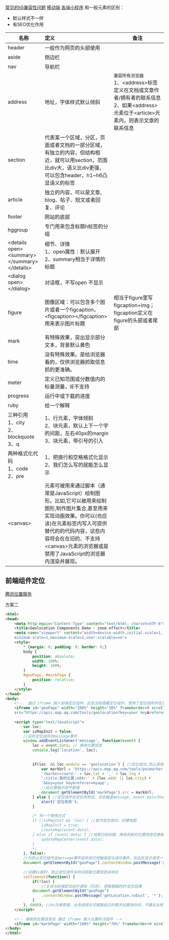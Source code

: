 [常见的h5兼容性问题](h5.md)
[移动端](处理移动端样式及内嵌app总结_20190920.md)
[各端小程序](小程序.md)
和一般元素的区别：
* 默认样式不一样
* 有SEO优化作用

|名称|定义|备注|
|----|:---|----|
|header|一般作为网页的头部使用|
|aside|侧边栏|
|nav|导航栏||
|address|地址，字体样式默认倾斜|`兼容所有浏览器` <br>1、\<address>标签定义在文档或文章作者/拥有者的联系信息<br> 2、如果\<address>元素位于\<article>元素内，则表示文章的联系信息|
|section|代表某一个区域，分区，页面或者文档的一部分区域，有独立的内容，但结构相近，就可以用section，范围比div大，语义比div更强，可以包含header，h1~h6凸显语义的标签||
|article|独立的内容，可以是文章、blog、帖子、短文或者回复、评论||
|footer| 网站的底部||
|hggroup|专门用来包含标题h标签的分组||
|\<details open><br><summary\></summary\><br></details\>|细节、详情<br>1、open属性：默认展开<br>2、summary相当于详情的标题||
| \<dialog open>\</dialog>|对话框，不写open 不显示||
|figure|图像区域：可以包含多个图片或者一个figcaption，<br>\<figcaption>\</figcaption>用来表示图片标题|相当于figure里写figcaption+img；figcaption定义在figure的头部或者尾部|
|mark|有特殊效果，突出显示部分文本，背景默认黄色||
|time|没有特殊效果。是给浏览器看的，仅供浏览器抓取信息抓的更准确。||
|meter| 定义已知范围或分数值内的标量测量，IE不支持||
|progress|运行中或下载的进度||
|ruby|给一个解释||
|三种引用<br>1、city<br>2、blockquote<br>3、q|1、行元素，字体倾斜<br>2、块元素，默认上下一个字的间距，左右40px的margin<br>3、块元素，带引号的引入||
|两种格式化代码<br>1、code<br>2、pre|1、把换行和空格格式化显示<br>2、我们怎么写的就能怎么显示||
|\<canvas>|元素可被用来通过脚本（通常是JavaScript）绘制图形。比如,它可以被用来绘制图形,制作图片集合,甚至用来实现动画效果。你可以(也应该)在元素标签内写入可提供替代的的代码内容，这些内容将会在在旧的、不支持\<canvas>元素的浏览器或是禁用了JavaScript的浏览器内渲染并展现。|


## 前端组件定位

[腾讯位置服务](http://lbs.qq.com/webApi/component/componentGuide/componentGeolocation)

方案二
```html
<html>
<head>
    <meta http-equiv="Content-Type" content="text/html; charset=UTF-8">
    <title>Geolocation Components Demo - zoom effect</title>
    <meta name="viewport" content="width=device-width,initial-scale=1,
    minimum-scale=1,maximum-scale=1,user-scalable=no">
    <style>
        * {margin: 0; padding: 0; border: 0;}
        body {
            position: absolute;
            width: 100%;
            height: 100%;
        }
        #geoPage, #markPage {
            position: relative;
        }
    </style>
</head>
<body>
    <!--  通过 iframe 嵌入前端定位组件，此处没有隐藏定位组件，使用了定位组件的在定位中视觉特效  -->
    <iframe id="geoPage" width="100%" height="30%" frameborder=0 scrolling="no"
    src="https://apis.map.qq.com/tools/geolocation?key=your key&referer=myapp&effect=zoom"></iframe>
 
    <script type="text/JavaScript">
        var loc;
        var isMapInit = false;
        //监听定位组件的message事件
        window.addEventListener('message', function(event) {
            loc = event.data; // 接收位置信息
            console.log('location', loc);
 
 
            if(loc  && loc.module == 'geolocation') { //定位成功,防止其他应用也会向该页面post信息，需判断module是否为'geolocation'
                var markUrl = 'https://apis.map.qq.com/tools/poimarker' +
                '?marker=coord:' + loc.lat + ',' + loc.lng +
                ';title:我的位置;addr:' + (loc.addr || loc.city) +
                '&key=your key&referer=myapp';
                //给位置展示组件赋值
                document.getElementById('markPage').src = markUrl;
            } else { //定位组件在定位失败后，也会触发message, event.data为null
                alert('定位失败');
            }
 
            /* 另一个使用方式
            if (!isMapInit && !loc) { //首次定位成功，创建地图
                isMapInit = true;
                createMap(event.data);
            } else if (event.data) { //地图已经创建，再收到新的位置信息后更新地图中心点
                updateMapCenter(event.data);
            }
            */
        }, false);
        //为防止定位组件在message事件监听前已经触发定位成功事件，在此处显示请求一次位置信息
        document.getElementById("geoPage").contentWindow.postMessage('getLocation', '*');
 
        //设置6s超时，防止定位组件长时间获取位置信息未响应
        setTimeout(function() {
            if(!loc) {
                //主动与前端定位组件通信（可选），获取粗糙的IP定位结果
            document.getElementById("geoPage")
                .contentWindow.postMessage('getLocation.robust', '*');
            }
        }, 6000); //6s为推荐值，业务调用方可根据自己的需求设置改时间，不建议太短
    </script>
 
    <!-- 接收到位置信息后 通过 iframe 嵌入位置标注组件 -->
    <iframe id="markPage" width="100%" height="70%" frameborder=0 scrolling="no" src=""></iframe>
</body>
</html>

```